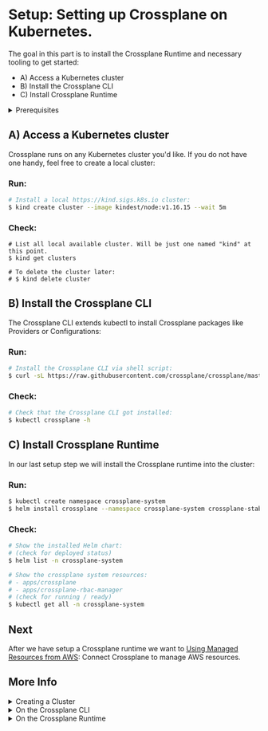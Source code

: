 # Setup: Setting up Crossplane on Kubernetes.

The goal in this part is to install the Crossplane Runtime and necessary tooling
to get started:

* A) Access a Kubernetes cluster 
* B) Install the Crossplane CLI
* C) Install Crossplane Runtime

<details><summary>Prerequisites</summary>

You should bring basic Kubernetes and cloud provider knwowlege as we will use
Crossplane to connect both. Also please make sure you have
[kubectl](https://kubernetes.io/docs/tasks/tools/#kubectl) and
[Helm](https://helm.sh/docs/intro/install/) installed. If you don't have access
to a Kubernetes cluster we recommend
[kind](https://kind.sigs.k8s.io/docs/user/quick-start#installation) for setting
up a local cluster.
</details>

## A) Access a Kubernetes cluster

Crossplane runs on any Kubernetes cluster you'd like. If you do not have one
handy, feel free to create a local cluster:

### Run:
```bash
# Install a local https://kind.sigs.k8s.io cluster:
$ kind create cluster --image kindest/node:v1.16.15 --wait 5m
```

### Check:
```
# List all local available cluster. Will be just one named "kind" at this point.
$ kind get clusters

# To delete the cluster later:
# $ kind delete cluster
```

## B) Install the Crossplane CLI

The Crossplane CLI extends kubectl to install Crossplane packages like Providers
or Configurations:

### Run:
```bash
# Install the Crossplane CLI via shell script:
$ curl -sL https://raw.githubusercontent.com/crossplane/crossplane/master/install.sh | sh
```

### Check:
```bash
# Check that the Crossplane CLI got installed:
$ kubectl crossplane -h
```

## C) Install Crossplane Runtime

In our last setup step we will install the Crossplane runtime into the cluster:

### Run:
```bash
$ kubectl create namespace crossplane-system
$ helm install crossplane --namespace crossplane-system crossplane-stable/crossplane --version 1.2.1
```

### Check:
```bash
# Show the installed Helm chart:
# (check for deployed status)
$ helm list -n crossplane-system

# Show the crossplane system resources:
# - apps/crossplane
# - apps/crossplane-rbac-manager 
# (check for running / ready)
$ kubectl get all -n crossplane-system
```

## Next

After we have setup a Crossplane runtime we want to [Using Managed Resources
from AWS](02a-managed-resources-aws.md): Connect Crossplane to manage AWS
resources. 

## More Info

<details><summary>Creating a Cluster</summary>

We just used kind as it is currently our favourite way to install Kubernetes
cluster. Other install options like minikube or kubeadm or using an existing
cluster that someone can provide. If you don't want to manage controlplane
yourself you can also check out hosted solutions like [Upbound
Cloud](https://www.upbound.io/cloud). 
</details>

<details><summary>On the Crossplane CLI</summary>

See the [Install
Reference](https://crossplane.io/docs/v1.2/reference/install.html) for more
information.
</details>

<details><summary>On the Crossplane Runtime</summary>

- TODO link to the several CRDs
- CRDs in general
  [https://kubernetes.io/docs/concepts/extend-kubernetes/api-extension/custom-resources/](https://kubernetes.io/docs/concepts/extend-kubernetes/api-extension/custom-resources/)
  </details>